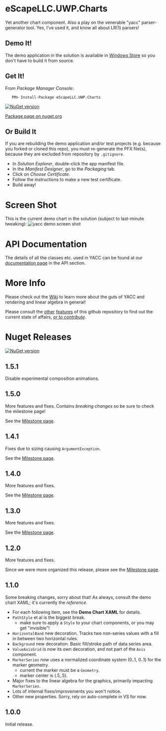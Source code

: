 # eScapeLLC.UWP.Charts
Yet another chart component.  Also a play on the venerable "yacc" parser-generator tool.  Yes, I've used it, and know all about LR(1) parsers!

## Demo It!
The demo application in the solution is available in [Windows Store](https://www.microsoft.com/store/apps/9P9XC6Z7R3BW) so you don't have to build it from source.

## Get It!
From *Package Manager Console*:
```
   PM> Install-Package eScapeLLC.UWP.Charts
```
[![NuGet version](https://badge.fury.io/nu/escapellc.uwp.charts.svg)](https://badge.fury.io/nu/escapellc.uwp.charts)

[Package page on nuget.org](https://www.nuget.org/packages/eScapeLLC.UWP.Charts/)

## Or Build It
If you are rebuilding the demo application and/or test projects (e.g. because you forked or cloned this repo), you must re-generate the PFX file(s), because they are excluded from repository by `.gitignore`.

* In *Solution Explorer*, double-click the app manifest file.
* In the *Manifest Designer*, go to the *Packaging* tab.
* Click on *Choose Certificate*.
* Follow the instructions to make a new test certificate.
* Build away!

# Screen Shot
This is the current demo chart in the solution (subject to last-minute tweaking):
![yacc demo screen shot](http://escape-technology-llc.com/mobile/wp-content/gallery/main/yacc-chart-demo-18.png)

# API Documentation
The details of all the classes etc. used in YACC can be found at our [documentation page](http://escape-technology-llc.com/documentation/escapellc-uwp-core/) in the API section.

# More Info
Please check out the [Wiki](../../wiki) to learn more about the guts of YACC and rendering and linear algebra in general!

Please consult the [other](../../issues) [features](../../projects) of this github repository to find out the current state of affairs, [*or to contribute*](../../pulls).

# Nuget Releases
[![NuGet version](https://badge.fury.io/nu/escapellc.uwp.charts.svg)](https://badge.fury.io/nu/escapellc.uwp.charts)

## 1.5.1
Disable experimental composition animations.

## 1.5.0
More features and fixes.  Contains *breaking changes* so be sure to check the milestone page!

See the [Milestone page](https://github.com/escape-llc/yet-another-chart-component/milestone/6?closed=1).

## 1.4.1
Fixes due to sizing causing `ArgumentException`.

See the [Milestone page](https://github.com/escape-llc/yet-another-chart-component/milestone/7?closed=1).

## 1.4.0
More features and fixes.

See the [Milestone page](https://github.com/escape-llc/yet-another-chart-component/milestone/5?closed=1).

## 1.3.0
More features and fixes.

See the [Milestone page](https://github.com/escape-llc/yet-another-chart-component/milestone/4?closed=1).

## 1.2.0
More features and fixes.

Since we were more organized this release, please see the [Milestone page](https://github.com/escape-llc/yet-another-chart-component/milestone/3?closed=1).

## 1.1.0
Some breaking changes, sorry about that!  As always, consult the demo chart XAML; it's currently the *reference*.

* For each following item, see the **Demo Chart XAML** for details.
* `PathStyle` et al is the biggest break.
   * make sure to apply a `Style` to your chart components, or you may get "invisible"!
* `HorizontalBand` new decoration.  Tracks two non-series values with a fill in between two horizontal rules.
* `Background` new decoration.  Basic fill/stroke path of data series area.
* `ValueAxisGrid` is now its own decoration, and not part of the `Axis` component.
* `MarkerSeries` now uses a normalized coordinate system (0..1, 0..1) for the marker geometry.
   * current the marker must be a `Geometry`.
   * marker center is (.5,.5).
* Major fixes to the linear algebra for the graphics, primarily impacting `MarkerSeries`.
* Lots of internal fixes/improvements you won't notice.
* Other new properties.  Sorry, rely on auto-complete in VS for now.

## 1.0.0
Initial release.
